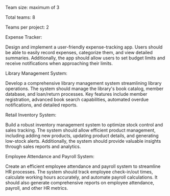 Team size: maximum of 3

Total teams: 8

Teams per project: 2





Expense Tracker:

Design and implement a user-friendly expense-tracking app. Users should be able to easily record expenses, categorize them, and view detailed summaries. Additionally, the app should allow users to set budget limits and receive notifications when approaching their limits.





Library Management System:

Develop a comprehensive library management system streamlining library operations. The system should manage the library's book catalog, member database, and loan/return processes. Key features include member registration, advanced book search capabilities, automated overdue notifications, and detailed reports.





Retail Inventory System:

Build a robust inventory management system to optimize stock control and sales tracking. The system should allow efficient product management, including adding new products, updating product details, and generating low-stock alerts. Additionally, the system should provide valuable insights through sales reports and analytics.





Employee Attendance and Payroll System:

Create an efficient employee attendance and payroll system to streamline HR processes. The system should track employee check-in/out times, calculate working hours accurately, and automate payroll calculations. It should also generate comprehensive reports on employee attendance, payroll, and other HR metrics.
